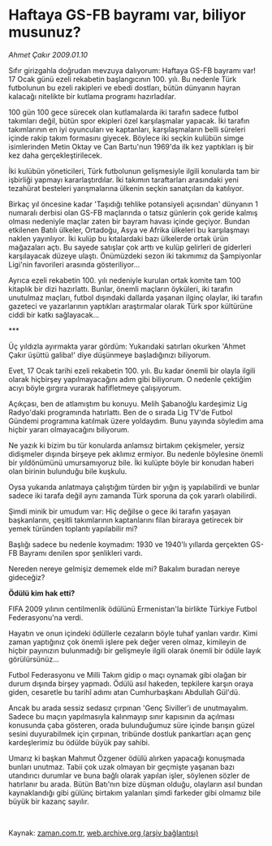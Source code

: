 # Haftaya GS-FB bayramı var, biliyor musunuz?

*Ahmet Çakır 2009.01.10*

<tr><td class="metin" colspan="2" style="padding-top: 20px; padding-left: 5px; padding-right: 10px;">Sıfır girizgahla doğrudan mevzuya dalıyorum: Haftaya GS-FB bayramı var! 17 Ocak günü ezeli rekabetin başlangıcının 100. yılı. Bu nedenle Türk futbolunun bu ezeli rakipleri ve ebedi dostları, bütün dünyanın hayran kalacağı nitelikte bir kutlama programı hazırladılar.</td></tr><tr><td class="metin" colspan="2" style="padding-top: 20px; padding-left: 5px; padding-right: 10px;"><p>100 gün 100 gece sürecek olan kutlamalarda iki tarafın sadece futbol takımları değil, bütün spor ekipleri özel karşılaşmalar yapacak. İki tarafın takımlarının en iyi oyuncuları ve kaptanları, karşılaşmaların belli süreleri içinde rakip takım formasını giyecek. Böylece iki seçkin kulübün simge isimlerinden Metin Oktay ve Can Bartu'nun 1969'da ilk kez yaptıkları iş bir kez daha gerçekleştirilecek.
<p>İki kulübün yöneticileri, Türk futbolunun gelişmesiyle ilgili konularda tam bir işbirliği yapmayı kararlaştırdılar. İki takımın taraftarları arasındaki yeni tezahürat besteleri yarışmalarına ülkenin seçkin sanatçıları da katılıyor.
<p>Birkaç yıl öncesine kadar 'Taşıdığı tehlike potansiyeli açısından' dünyanın 1 numaralı derbisi olan GS-FB maçlarında o tatsız günlerin çok geride kalmış olması nedeniyle maçlar zaten bir bayram havası içinde geçiyor. Bundan etkilenen Batılı ülkeler, Ortadoğu, Asya ve Afrika ülkeleri bu karşılaşmayı naklen yayınlıyor. İki kulüp bu kıtalardaki bazı ülkelerde ortak ürün mağazaları açtı. Bu sayede satışlar çok arttı ve kulüp gelirleri de giderleri karşılayacak düzeye ulaştı. Önümüzdeki sezon iki takımımız da Şampiyonlar Ligi'nin favorileri arasında gösteriliyor...
<p>Ayrıca ezeli rekabetin 100. yılı nedeniyle kurulan ortak komite tam 100 kitaplık bir dizi hazırlattı. Bunlar, önemli maçların öyküleri, iki tarafın unutulmaz maçları, futbol dışındaki dallarda yaşanan ilginç olaylar, iki tarafın gazeteci ve yazarlarının yaptıkları araştırmalar olarak Türk spor kültürüne ciddi bir katkı sağlayacak...
<p>***
<p>Üç yıldızla ayırmakta yarar gördüm: Yukarıdaki satırları okurken 'Ahmet Çakır üşüttü galiba!' diye düşünmeye başladığınızı biliyorum.
<p>Evet, 17 Ocak tarihi ezeli rekabetin 100. yılı. Bu kadar önemli bir olayla ilgili olarak hiçbirşey yapılmayacağını adım gibi biliyorum. O nedenle çektiğim acıyı böyle gırgıra vurarak hafifletmeye çalışıyorum.
<p>Açıkçası, ben de atlamıştım bu konuyu. Melih Şabanoğlu kardeşimiz Lig Radyo'daki programında hatırlattı. Ben de o sırada Lig TV'de Futbol Gündemi programına katılmak üzere yoldaydım. Bunu yayında söyledim ama hiçbir yararı olmayacağını biliyorum.
<p>Ne yazık ki bizim bu tür konularda anlamsız birtakım çekişmeler, yersiz didişmeler dışında birşeye pek aklımız ermiyor. Bu nedenle böylesine önemli bir yıldönümünü umursamıyoruz bile. İki kulüpte böyle bir konudan haberi olan birinin bulunduğu bile kuşkulu.
<p>Oysa yukarıda anlatmaya çalıştığım türden bir yığın iş yapılabilirdi ve bunlar sadece iki tarafa değil aynı zamanda Türk sporuna da çok yararlı olabilirdi.
<p>Şimdi minik bir umudum var: Hiç değilse o gece iki tarafın yaşayan başkanlarını, çeşitli takımlarının kaptanlarını filan biraraya getirecek bir yemek türünden toplantı yapılabilir mi?
<p>Başlığı sadece bu nedenle koymadım: 1930 ve 1940'lı yıllarda gerçekten GS-FB Bayramı denilen spor şenlikleri vardı.
<p>Nereden nereye gelmişiz dememek elde mi? Bakalım buradan nereye gideceğiz?
<p><b>Ödülü kim hak etti?</b>
<p>FIFA 2009 yılının centilmenlik ödülünü Ermenistan'la birlikte Türkiye Futbol Federasyonu'na verdi.
<p>Hayatın ve onun içindeki ödüllerle cezaların böyle tuhaf yanları vardır. Kimi zaman yaptığınız çok önemli işlere pek değer veren olmaz, kimileyin de hiçbir payınızın bulunmadığı bir gelişmeyle ilgili olarak önemli bir ödüle layık görülürsünüz...
<p>Futbol Federasyonu ve Milli Takım gidip o maçı oynamak gibi olağan bir durum dışında birşey yapmadı. Ödülü asıl hakeden, tepkilere karşın oraya giden, cesaretle bu tarihî adımı atan Cumhurbaşkanı Abdullah Gül'dü. 
<p>Ancak bu arada sessiz sedasız çırpınan 'Genç Siviller'i de unutmayalım. Sadece bu maçın yapılmasıyla kalınmayıp sınır kapısının da açılması konusunda çaba gösteren, orada bulunduğumuz süre içinde barışın güzel sesini duyurabilmek için çırpınan, tribünde dostluk pankartları açan genç kardeşlerimiz bu ödülde büyük pay sahibi.
<p>Umarız ki başkan Mahmut Özgener ödülü alırken yapacağı konuşmada bunları unutmaz. Tabii çok uzak olmayan bir geçmişte yaşanan bazı utandırıcı durumlar ve buna bağlı olarak yapılan işler, söylenen sözler de hatırlanır bu arada. Bütün Batı'nın bize düşman olduğu, olayların asıl bundan kaynaklandığı gibi gülünç birtakım yalanları şimdi farkeder gibi olmamız bile büyük bir kazanç sayılır.
<p><br/></p></p></p></p></p></p></p></p></p></p></p></p></p></p></p></p></p></p></p></p></td></tr>

Kaynak: [zaman.com.tr](http://zaman.com.tr/yazar.do?yazino=802006), [web.archive.org (arşiv bağlantısı)](http://web.archive.org/web/20090115053150/http://zaman.com.tr:80/yazar.do?yazino=802006)
